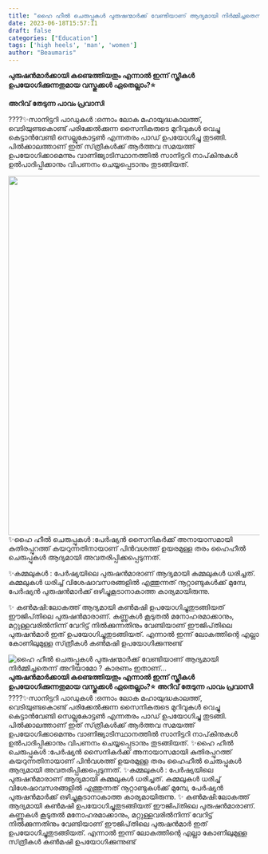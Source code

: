 ```yaml
---
title: "ഹൈ ഹീല്‍ ചെരുപ്പുകള്‍ പുരുഷന്മാർക്ക് വേണ്ടിയാണ് ആദ്യമായി നിർമ്മിച്ചതെന്ന് അറിയാമോ ? കാരണം ഇതാണ്..."
date: 2023-06-18T15:57:11
draft: false
categories: ["Education"]
tags: ['high heels', 'man', 'women']
author: "Beaumaris"
---
```


<strong>പുരുഷന്‍മാര്‍ക്കായി കണ്ടെത്തിയതും എന്നാൽ ഇന്ന് സ്ത്രീകൾ ഉപയോഗിക്കുന്നതുമായ വസ്തുക്കൾ ഏതെല്ലാം?⭐</strong>

<strong>അറിവ് തേടുന്ന പാവം പ്രവാസി</strong>

????✨സാനിട്ടറി പാഡുകള്‍ :ഒന്നാം ലോക മഹായുദ്ധകാലത്ത്, വെടിയുണ്ടകൊണ്ട് പരിക്കേല്‍ക്കുന്ന സൈനികരുടെ മുറിവുകള്‍ വെച്ചു കെട്ടാന്‍വേണ്ടി സെല്ലുകോട്ടണ്‍ എന്നതരം പാഡ് ഉപയോഗിച്ചു തുടങ്ങി. പില്‍ക്കാലത്താണ് ഇത് സ്‌ത്രീകള്‍ക്ക് ആര്‍ത്തവ സമയത്ത് ഉപയോഗിക്കാമെന്നും വാണിജ്യാടിസ്ഥാനത്തില്‍ സാനിട്ടറി നാപ്‌കിനുകള്‍ ഉല്‍പാദിപ്പിക്കാനും വിപണനം ചെയ്യപ്പെടാനും തുടങ്ങിയത്.

<a href="https://cdn.boolokam.com/articles/2023/06/fffffggggggh.jpg"><img class="size-full wp-image-400110 aligncenter" src="https://cdn.boolokam.com/articles/2023/06/fffffggggggh.jpg" alt="" width="720" height="720" /></a>✨ഹൈ ഹീല്‍ ചെരുപ്പുകള്‍ :പേര്‍ഷ്യന്‍ സൈനികര്‍ക്ക് അനായാസമായി കുതിരപ്പുറത്ത് കയറുന്നതിനായാണ് പിന്‍വശത്ത് ഉയരമുള്ള തരം ഹൈഹീല്‍ ചെരുപ്പുകള്‍ ആദ്യമായി അവതരിപ്പിക്കപ്പെടുന്നത്.

✨കമ്മലുകള്‍ : പേര്‍ഷ്യയിലെ പുരുഷന്‍മാരാണ് ആദ്യമായി കമ്മലുകള്‍ ധരിച്ചത്. കമ്മലുകള്‍ ധരിച്ച് വിശേഷാവസരങ്ങളില്‍ എത്തുന്നത് നൂറ്റാണ്ടുകള്‍ക്ക് മുമ്പേ, പേര്‍ഷ്യന്‍ പുരുഷന്‍മാര്‍ക്ക് ഒഴിച്ചുകൂടാനാകാത്ത കാര്യമായിരുന്നു.

✨ കണ്‍മഷി:ലോകത്ത് ആദ്യമായി കണ്‍മഷി ഉപയോഗിച്ചുതുടങ്ങിയത് ഈജിപ്‌തിലെ പുരുഷന്‍മാരാണ്. കണ്ണുകള്‍ കൂടുതല്‍ മനോഹരമാക്കാനും, മറ്റുള്ളവരില്‍നിന്ന് വേറിട്ട് നില്‍ക്കുന്നതിനും വേണ്ടിയാണ് ഈജിപ്‌തിലെ പുരുഷന്‍മാര്‍ ഇത് ഉപയോഗിച്ചുതുടങ്ങിയത്. എന്നാല്‍ ഇന്ന് ലോകത്തിന്റെ എല്ലാ കോണിലുമുള്ള സ്‌ത്രീകള്‍ കണ്‍മഷി ഉപയോഗിക്കുന്നുണ്ട്


![ഹൈ ഹീല്‍ ചെരുപ്പുകള്‍ പുരുഷന്മാർക്ക് വേണ്ടിയാണ് ആദ്യമായി നിർമ്മിച്ചതെന്ന് അറിയാമോ ? കാരണം ഇതാണ്...](https://cdn.boolokam.com/articles/2023/06/fffffggggggh.jpg)**പുരുഷന്‍മാര്‍ക്കായി കണ്ടെത്തിയതും എന്നാൽ ഇന്ന് സ്ത്രീകൾ ഉപയോഗിക്കുന്നതുമായ വസ്തുക്കൾ ഏതെല്ലാം?⭐** **അറിവ് തേടുന്ന പാവം പ്രവാസി** ????✨സാനിട്ടറി പാഡുകള്‍ :ഒന്നാം ലോക മഹായുദ്ധകാലത്ത്, വെടിയുണ്ടകൊണ്ട് പരിക്കേല്‍ക്കുന്ന സൈനികരുടെ മുറിവുകള്‍ വെച്ചു കെട്ടാന്‍വേണ്ടി സെല്ലുകോട്ടണ്‍ എന്നതരം പാഡ് ഉപയോഗിച്ചു തുടങ്ങി. പില്‍ക്കാലത്താണ് ഇത് സ്‌ത്രീകള്‍ക്ക് ആര്‍ത്തവ സമയത്ത് ഉപയോഗിക്കാമെന്നും വാണിജ്യാടിസ്ഥാനത്തില്‍ സാനിട്ടറി നാപ്‌കിനുകള്‍ ഉല്‍പാദിപ്പിക്കാനും വിപണനം ചെയ്യപ്പെടാനും തുടങ്ങിയത്. [](https://cdn.boolokam.com/articles/2023/06/fffffggggggh.jpg)✨ഹൈ ഹീല്‍ ചെരുപ്പുകള്‍ :പേര്‍ഷ്യന്‍ സൈനികര്‍ക്ക് അനായാസമായി കുതിരപ്പുറത്ത് കയറുന്നതിനായാണ് പിന്‍വശത്ത് ഉയരമുള്ള തരം ഹൈഹീല്‍ ചെരുപ്പുകള്‍ ആദ്യമായി അവതരിപ്പിക്കപ്പെടുന്നത്. ✨കമ്മലുകള്‍ : പേര്‍ഷ്യയിലെ പുരുഷന്‍മാരാണ് ആദ്യമായി കമ്മലുകള്‍ ധരിച്ചത്. കമ്മലുകള്‍ ധരിച്ച് വിശേഷാവസരങ്ങളില്‍ എത്തുന്നത് നൂറ്റാണ്ടുകള്‍ക്ക് മുമ്പേ, പേര്‍ഷ്യന്‍ പുരുഷന്‍മാര്‍ക്ക് ഒഴിച്ചുകൂടാനാകാത്ത കാര്യമായിരുന്നു. ✨ കണ്‍മഷി:ലോകത്ത് ആദ്യമായി കണ്‍മഷി ഉപയോഗിച്ചുതുടങ്ങിയത് ഈജിപ്‌തിലെ പുരുഷന്‍മാരാണ്. കണ്ണുകള്‍ കൂടുതല്‍ മനോഹരമാക്കാനും, മറ്റുള്ളവരില്‍നിന്ന് വേറിട്ട് നില്‍ക്കുന്നതിനും വേണ്ടിയാണ് ഈജിപ്‌തിലെ പുരുഷന്‍മാര്‍ ഇത് ഉപയോഗിച്ചുതുടങ്ങിയത്. എന്നാല്‍ ഇന്ന് ലോകത്തിന്റെ എല്ലാ കോണിലുമുള്ള സ്‌ത്രീകള്‍ കണ്‍മഷി ഉപയോഗിക്കുന്നുണ്ട്

